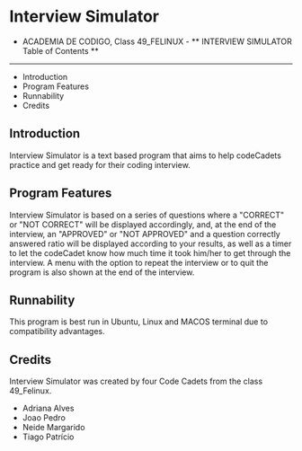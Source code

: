 # Interview Simulator

- ACADEMIA DE CODIGO, Class 49_FELINUX -
** INTERVIEW SIMULATOR Table of Contents **
-------------------------------------------

* Introduction
* Program Features
* Runnability
* Credits



Introduction
------------
Interview Simulator is a text based program that aims to help codeCadets practice and get ready for their coding interview.


Program Features
----------------
Interview Simulator is based on a series of questions where a "CORRECT" or "NOT CORRECT" will be displayed accordingly,
and, at the end of the interview, an "APPROVED" or "NOT APPROVED" and a question correctly answered ratio will be displayed according to your results, as well as a
timer to let the codeCadet know how much time it took him/her to get through the interview.
A menu with the option to repeat the interview or to quit the program is also shown at the end of the interview.


Runnability
-----------
This program is best run in Ubuntu, Linux and MACOS terminal due to compatibility advantages.


Credits
-------
Interview Simulator was created by four Code Cadets from the class 49_Felinux.
- Adriana Alves
- Joao Pedro
- Neide Margarido
- Tiago Patrício

